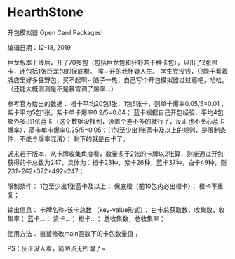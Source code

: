 # HearthStone
开包模拟器
Open Card Packages!

编辑日期：12-18, 2019

巨龙版本上线后，开了70多包（包括巨龙包和狂野若干种卡包），只出了2张橙卡，还包括1张巨龙包的保底橙。
唉~ 开的我怀疑人生。
学生党没钱，只能干看着牌店里好多狂野包，买不起啊~
脑子一热，自己写个开包模拟器过过瘾吧，哈哈。（还能大概测测是不是暴雪调了爆率...）

参考官方给出的数据：
橙卡平均20包1张，1包5张卡，则单卡爆率0.05/5=0.01；
紫卡平均5包1张，紫卡单卡爆率0.2/5=0.04；
蓝卡根据自己开包经验，平均4包额外多出1张蓝卡（这个数据没找到，设置个差不多的就行了，反正也不关心蓝卡爆率），蓝卡单卡爆率0.25/5=0.05；（1包至少出1张蓝卡及以上的规则，是限制条件，不能与爆率混淆）；
剩下的就是白卡了。

近来若干版本，从卡牌收集角度看，数量多于2张的卡牌以2张算，则能通过开包获得的卡总数为247，具体为：橙卡23种，紫卡26种，蓝卡37种，白卡49种，则23*1+26*2+37*2+49*2=247；

限制条件：
1包至少出1张蓝卡及以上；
保底橙（前10包内必出橙卡）；
橙卡不重复；

输出信息：
卡牌名称-该卡总数 （key-value形式）；
白卡总获取数，收集数，收集率；
蓝卡...；
紫卡...；
橙卡...；
总收集数，总收集率；

使用方法：
直接修改main函数下的卡包数量值；

PS：反正没人看，简陋点无所谓了~
